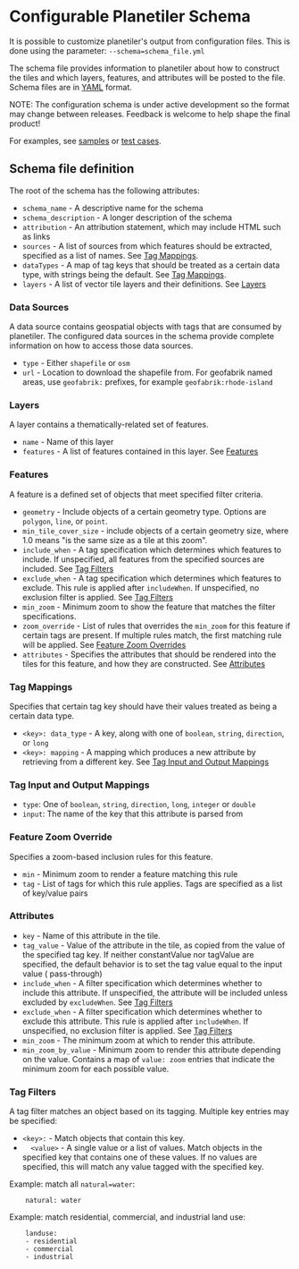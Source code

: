 # Configurable Planetiler Schema

It is possible to customize planetiler's output from configuration files. This is done using the parameter:
`--schema=schema_file.yml`

The schema file provides information to planetiler about how to construct the tiles and which layers, features, and
attributes will be posted to the file. Schema files are in [YAML](https://yaml.org) format.

NOTE: The configuration schema is under active development so the format may change between releases. Feedback is
welcome to help shape the final product!

For examples, see [samples](src/main/resources/samples) or [test cases](src/test/resources/validSchema).

## Schema file definition

The root of the schema has the following attributes:

* `schema_name` - A descriptive name for the schema
* `schema_description` - A longer description of the schema
* `attribution` - An attribution statement, which may include HTML such as links
* `sources` - A list of sources from which features should be extracted, specified as a list of names.
  See [Tag Mappings](#tag-mappings).
* `dataTypes` - A map of tag keys that should be treated as a certain data type, with strings being the default.
  See [Tag Mappings](#tag-mappings).
* `layers` - A list of vector tile layers and their definitions. See [Layers](#layers)

### Data Sources

A data source contains geospatial objects with tags that are consumed by planetiler. The configured data sources in the
schema provide complete information on how to access those data sources.

* `type` - Either `shapefile` or `osm`
* `url` - Location to download the shapefile from. For geofabrik named areas, use `geofabrik:` prefixes, for
  example `geofabrik:rhode-island`

### Layers

A layer contains a thematically-related set of features.

* `name` - Name of this layer
* `features` - A list of features contained in this layer. See [Features](#features)

### Features

A feature is a defined set of objects that meet specified filter criteria.

* `geometry` - Include objects of a certain geometry type. Options are `polygon`, `line`, or `point`.
* `min_tile_cover_size` - include objects of a certain geometry size, where 1.0 means "is the same size as a tile at
  this zoom".
* `include_when` - A tag specification which determines which features to include. If unspecified, all features from the
  specified sources are included. See [Tag Filters](#tag-filters)
* `exclude_when` - A tag specification which determines which features to exclude. This rule is applied
  after `includeWhen`. If unspecified, no exclusion filter is applied. See [Tag Filters](#tag-filters)
* `min_zoom` - Minimum zoom to show the feature that matches the filter specifications.
* `zoom_override` - List of rules that overrides the `min_zoom` for this feature if certain tags are present. If
  multiple rules match, the first matching rule will be applied. See [Feature Zoom Overrides](#feature-zoom-override)
* `attributes` - Specifies the attributes that should be rendered into the tiles for this feature, and how they are
  constructed. See [Attributes](#attributes)

### Tag Mappings

Specifies that certain tag key should have their values treated as being a certain data type.

* `<key>: data_type` - A key, along with one of `boolean`, `string`, `direction`, or `long`
* `<key>: mapping` - A mapping which produces a new attribute by retrieving from a different key.
  See [Tag Input and Output Mappings](#tag-input-and-output-mappings)

### Tag Input and Output Mappings

* `type`: One of `boolean`, `string`, `direction`, `long`, `integer` or `double`
* `input`: The name of the key that this attribute is parsed from

### Feature Zoom Override

Specifies a zoom-based inclusion rules for this feature.

* `min` - Minimum zoom to render a feature matching this rule
* `tag` - List of tags for which this rule applies. Tags are specified as a list of key/value pairs

### Attributes

* `key` - Name of this attribute in the tile.
* `tag_value` - Value of the attribute in the tile, as copied from the value of the specified tag key. If neither
  constantValue nor tagValue are specified, the default behavior is to set the tag value equal to the input value (
  pass-through)
* `include_when` - A filter specification which determines whether to include this attribute. If unspecified, the
  attribute will be included unless excluded by `excludeWhen`. See [Tag Filters](#tag-filters)
* `exclude_when` - A filter specification which determines whether to exclude this attribute. This rule is applied
  after `includeWhen`. If unspecified, no exclusion filter is applied. See [Tag Filters](#tag-filters)
* `min_zoom` - The minimum zoom at which to render this attribute.
* `min_zoom_by_value` - Minimum zoom to render this attribute depending on the value. Contains a map of `value: zoom`
  entries that indicate the minimum zoom for each possible value.

### Tag Filters

A tag filter matches an object based on its tagging. Multiple key entries may be specified:

* `<key>:` - Match objects that contain this key.
* `  <value>` - A single value or a list of values. Match objects in the specified key that contains one of these
  values. If no values are specified, this will match any value tagged with the specified key.

Example: match all `natural=water`:

        natural: water

Example: match residential, commercial, and industrial land use:

        landuse:
        - residential
        - commercial
        - industrial

